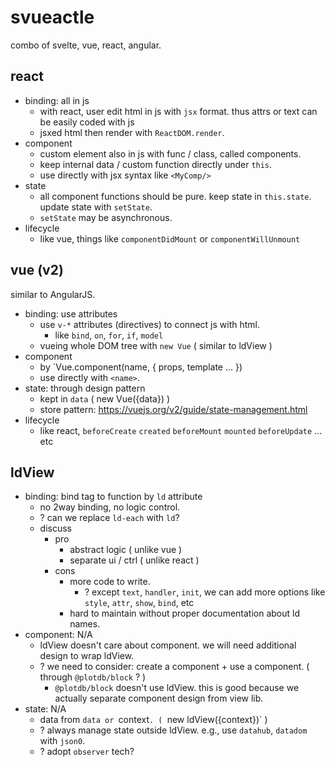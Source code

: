 # svueactle

combo of svelte, vue, react, angular.

## react

 - binding: all in js
   - with react, user edit html in js with `jsx` format. thus attrs or text can be easily coded with js
   - jsxed html then render with `ReactDOM.render`.
 - component
   - custom element also in js with func / class, called components.
   - keep internal data / custom function directly under `this`.
   - use directly with jsx syntax like `<MyComp/>`
 - state 
   - all component functions should be pure. keep state in `this.state`. update state with `setState`.
   - `setState` may be asynchronous.
 - lifecycle
   - like vue, things like `componentDidMount` or `componentWillUnmount` 


## vue (v2)

similar to AngularJS.

 - binding: use attributes
   - use `v-*` attributes (directives) to connect js with html.
     - like `bind`, `on`, `for`, `if`, `model`
   - vueing whole DOM tree with `new Vue` ( similar to ldView )
 - component
   - by `Vue.component(name, { props, template ... })
   - use directly with `<name>`.
 - state: through design pattern
   - kept in `data` ( new Vue({data}) )
   - store pattern: https://vuejs.org/v2/guide/state-management.html
 - lifecycle
   - like react, `beforeCreate` `created` `beforeMount` `mounted` `beforeUpdate`  ... etc


## ldView

 - binding: bind tag to function by `ld` attribute
   - no 2way binding, no logic control.
   - ? can we replace `ld-each` with `ld`?
   - discuss
     - pro
       - abstract logic ( unlike vue )
       - separate ui / ctrl ( unlike react )
     - cons
       - more code to write.
         - ? except `text`, `handler`, `init`, we can add more options like `style`, `attr`, `show`, `bind`, etc
       - hard to maintain without proper documentation about ld names.
 - component: N/A
   - ldView doesn't care about component. we will need additional design to wrap ldView.
   - ? we need to consider: create a component + use a component. ( through `@plotdb/block` ? )
     - `@plotdb/block` doesn't use ldView. this is good because we actually separate component design from view lib.
 - state: N/A
   - data from `data or `context`. ( `new ldView({context})` )
   - ? always manage state outside ldView. e.g., use `datahub`, `datadom` with `json0`.
   - ? adopt `observer` tech?
